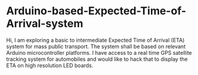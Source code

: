 # Arduino-based-Expected-Time-of-Arrival-system
Hi, I am exploring a basic to intermediate Expected Time of Arrival (ETA) system for mass public transport. The system shall be based on relevant Arduino microcontroller platforms. I have access to a real time GPS satellite tracking system for automobiles and would like to hack that to display the ETA on high resolution LED boards.

